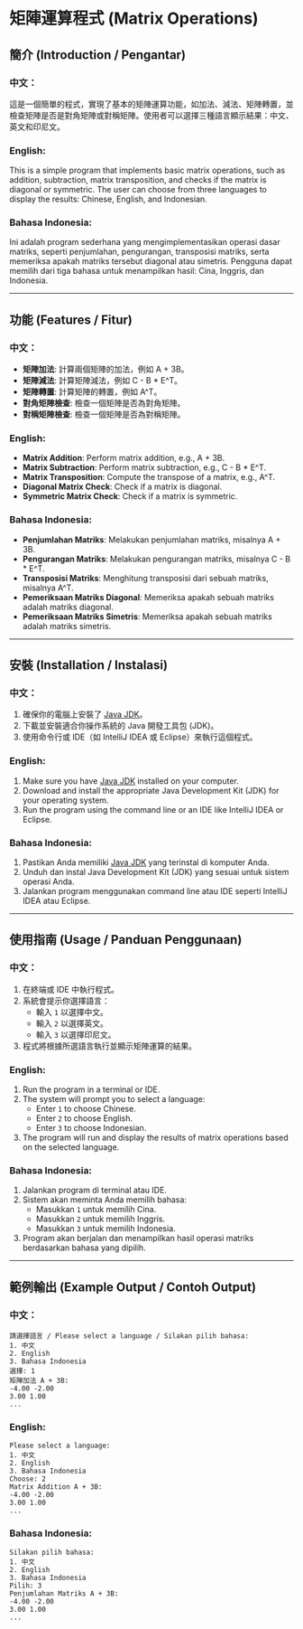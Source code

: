 
# 矩陣運算程式 (Matrix Operations)

## 簡介 (Introduction / Pengantar)

### 中文：
這是一個簡單的程式，實現了基本的矩陣運算功能，如加法、減法、矩陣轉置，並檢查矩陣是否是對角矩陣或對稱矩陣。使用者可以選擇三種語言顯示結果：中文、英文和印尼文。

### English:
This is a simple program that implements basic matrix operations, such as addition, subtraction, matrix transposition, and checks if the matrix is diagonal or symmetric. The user can choose from three languages to display the results: Chinese, English, and Indonesian.

### Bahasa Indonesia:
Ini adalah program sederhana yang mengimplementasikan operasi dasar matriks, seperti penjumlahan, pengurangan, transposisi matriks, serta memeriksa apakah matriks tersebut diagonal atau simetris. Pengguna dapat memilih dari tiga bahasa untuk menampilkan hasil: Cina, Inggris, dan Indonesia.

---

## 功能 (Features / Fitur)

### 中文：
- **矩陣加法**: 計算兩個矩陣的加法，例如 A + 3B。
- **矩陣減法**: 計算矩陣減法，例如 C - B * E^T。
- **矩陣轉置**: 計算矩陣的轉置，例如 A^T。
- **對角矩陣檢查**: 檢查一個矩陣是否為對角矩陣。
- **對稱矩陣檢查**: 檢查一個矩陣是否為對稱矩陣。

### English:
- **Matrix Addition**: Perform matrix addition, e.g., A + 3B.
- **Matrix Subtraction**: Perform matrix subtraction, e.g., C - B * E^T.
- **Matrix Transposition**: Compute the transpose of a matrix, e.g., A^T.
- **Diagonal Matrix Check**: Check if a matrix is diagonal.
- **Symmetric Matrix Check**: Check if a matrix is symmetric.

### Bahasa Indonesia:
- **Penjumlahan Matriks**: Melakukan penjumlahan matriks, misalnya A + 3B.
- **Pengurangan Matriks**: Melakukan pengurangan matriks, misalnya C - B * E^T.
- **Transposisi Matriks**: Menghitung transposisi dari sebuah matriks, misalnya A^T.
- **Pemeriksaan Matriks Diagonal**: Memeriksa apakah sebuah matriks adalah matriks diagonal.
- **Pemeriksaan Matriks Simetris**: Memeriksa apakah sebuah matriks adalah matriks simetris.

---

## 安裝 (Installation / Instalasi)

### 中文：
1. 確保你的電腦上安裝了 [Java JDK](https://www.oracle.com/java/technologies/javase-jdk11-downloads.html)。
2. 下載並安裝適合你操作系統的 Java 開發工具包 (JDK)。
3. 使用命令行或 IDE（如 IntelliJ IDEA 或 Eclipse）來執行這個程式。

### English:
1. Make sure you have [Java JDK](https://www.oracle.com/java/technologies/javase-jdk11-downloads.html) installed on your computer.
2. Download and install the appropriate Java Development Kit (JDK) for your operating system.
3. Run the program using the command line or an IDE like IntelliJ IDEA or Eclipse.

### Bahasa Indonesia:
1. Pastikan Anda memiliki [Java JDK](https://www.oracle.com/java/technologies/javase-jdk11-downloads.html) yang terinstal di komputer Anda.
2. Unduh dan instal Java Development Kit (JDK) yang sesuai untuk sistem operasi Anda.
3. Jalankan program menggunakan command line atau IDE seperti IntelliJ IDEA atau Eclipse.

---

## 使用指南 (Usage / Panduan Penggunaan)

### 中文：
1. 在終端或 IDE 中執行程式。
2. 系統會提示你選擇語言：
   - 輸入 `1` 以選擇中文。
   - 輸入 `2` 以選擇英文。
   - 輸入 `3` 以選擇印尼文。
3. 程式將根據所選語言執行並顯示矩陣運算的結果。

### English:
1. Run the program in a terminal or IDE.
2. The system will prompt you to select a language:
   - Enter `1` to choose Chinese.
   - Enter `2` to choose English.
   - Enter `3` to choose Indonesian.
3. The program will run and display the results of matrix operations based on the selected language.

### Bahasa Indonesia:
1. Jalankan program di terminal atau IDE.
2. Sistem akan meminta Anda memilih bahasa:
   - Masukkan `1` untuk memilih Cina.
   - Masukkan `2` untuk memilih Inggris.
   - Masukkan `3` untuk memilih Indonesia.
3. Program akan berjalan dan menampilkan hasil operasi matriks berdasarkan bahasa yang dipilih.

---

## 範例輸出 (Example Output / Contoh Output)

### 中文：
```
請選擇語言 / Please select a language / Silakan pilih bahasa:
1. 中文
2. English
3. Bahasa Indonesia
選擇: 1
矩陣加法 A + 3B:
-4.00 -2.00 
3.00 1.00 
...
```

### English:
```
Please select a language:
1. 中文
2. English
3. Bahasa Indonesia
Choose: 2
Matrix Addition A + 3B:
-4.00 -2.00 
3.00 1.00 
...
```

### Bahasa Indonesia:
```
Silakan pilih bahasa:
1. 中文
2. English
3. Bahasa Indonesia
Pilih: 3
Penjumlahan Matriks A + 3B:
-4.00 -2.00 
3.00 1.00 
...
```
